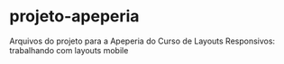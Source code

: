 # projeto-apeperia
Arquivos do projeto para a Apeperia do Curso de
Layouts Responsivos: trabalhando com layouts mobile
